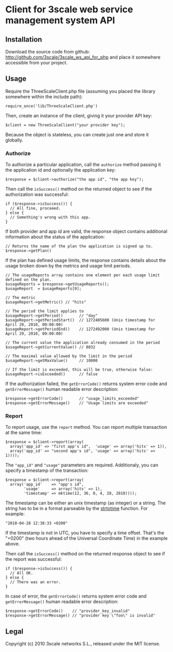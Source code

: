 # Client for 3scale web service management system API #

## Installation

Download the source code from github: http://github.com/3scale/3scale_ws_api_for_php and place it somewhere accessible from your project.

## Usage

Require the ThreeScaleClient.php file (assuming you placed the library somewhere within the
include path):

    require_once('lib/ThreeScaleClient.php')

Then, create an instance of the client, giving it your provider API key:

    $client = new ThreeScaleClient("your provider key");

Because the object is stateless, you can create just one and store it globally.

### Authorize

To authorize a particular application, call the `authorize` method passing it the 
application id and optionally the application key:

    $response = $client->authorize("the app id", "the app key");

Then call the `isSuccess()` method on the returned object to see if the authorization was
successful:

    if ($response->isSuccess()) {
      // All fine, proceeed.
    } else {
      // Something's wrong with this app.
    }

If both provider and app id are valid, the response object contains additional information 
about the status of the application:

    // Returns the name of the plan the application is signed up to.
    $response->getPlan()

If the plan has defined usage limits, the response contains details about the usage broken
down by the metrics and usage limit periods.

    // The usageReports array contains one element per each usage limit defined on the plan.
    $usageReports = $response->getUsageReports();
    $usageReport  = $usageReports[0];

    // The metric
    $usageReport->getMetric() // "hits"

    // The period the limit applies to
    $usageReport->getPeriod()       // "day"
    $usageReport->getPeriodStart()  // 1272405600 (Unix timestamp for April 28, 2010, 00:00:00)
    $usageReport->getPeriodEnd()    // 1272492000 (Unix timestamp for April 29, 2010, 00:00:00)

    // The current value the application already consumed in the period
    $usageReport->getCurrentValue() // 8032

    // The maximal value allowed by the limit in the period
    $usageReport->getMaxValue()     // 10000
  
    // If the limit is exceeded, this will be true, otherwise false:
    $usageReport->isExceeded()      // false

If the authorization failed, the `getErrorCode()` returns system error code and 
`getErrorMessage()` human readable error description:
 
    $response->getErrorCode()       // "usage_limits_exceeded"
    $response->getErrorMessage()    // "Usage limits are exceeded"

### Report

To report usage, use the `report` method. You can report multiple transaction at the same time:

    $response = $client->report(array(
      array('app_id' => "first app's id",  'usage' => array('hits' => 1)),
      array('app_id' => "second app's id", 'usage' => array('hits' => 1))));

The `"app_id"` and `"usage"` parameters are required. Additionaly, you can specify a timestamp
of the transaction:

    $response = $client->report(array(
      array('app_id'    => "app's id",
            'usage'     => array('hits' => 1),
            'timestamp' => mktime(12, 36, 0, 4, 28, 2010))));

The timestamp can be either an unix timestamp (as integer) or a string. The string has to be in a
format parseable by the [strtotime](http://php.net/manual/en/function.strtotime.php) function.
For example:

    "2010-04-28 12:38:33 +0200"

If the timestamp is not in UTC, you have to specify a time offset. That's the "+0200" 
(two hours ahead of the Universal Coordinate Time) in the example above.

Then call the `isSuccess()` method on the returned response object to see if the report was
successful:

    if ($response->isSuccess()) {
      // All OK.
    } else {
      // There was an error.
    }

In case of error, the `getErrorCode()` returns system error code and `getErrorMessage()`
human readable error description:

    $response->getErrorCode()    // "provider_key_invalid"
    $response->getErrorMessage() // "provider key \"foo\" is invalid"

## Legal

Copyright (c) 2010 3scale networks S.L., released under the MIT license.

